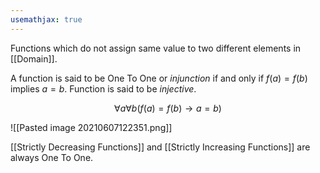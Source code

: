 ```yaml
---
usemathjax: true
---
```


Functions which do not assign same value to two different elements in [[Domain]].

A function is said to be One To One or *injunction* if and only if $f(a)=f(b)$ implies $a=b$. Function is said to be *injective*.

$$\forall a \forall b(f(a)=f(b) \rightarrow a=b)$$

![[Pasted image 20210607122351.png]]

[[Strictly Decreasing Functions]] and [[Strictly Increasing Functions]] are always One To One.